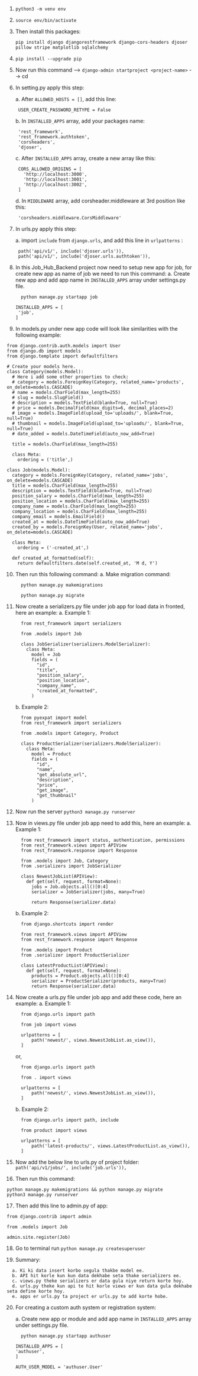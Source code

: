 1. `python3 -m venv env`

2. `source env/bin/activate`

3. Then install this packages:
   ```
   pip install django djangorestframework django-cors-headers djoser pillow stripe matplotlib sqlalchemy
   ```
4. `pip install --upgrade pip`

5. Now run this command --> `django-admin startproject <project-name>` --> cd <project-name>

6. In setting.py apply this step:

   a. After `ALLOWED_HOSTS = []`, add this line:

   ```
    USER_CREATE_PASSWORD_RETYPE = False
   ```

   b. In `INSTALLED_APPS` array, add your packages name:

   ```
    'rest_framework',
    'rest_framework.authtoken',
    'corsheaders',
    'djoser',
   ```

   c. After `INSTALLED_APPS` array, create a new array like this:

   ```
    CORS_ALLOWED_ORIGINS = [
      'http://localhost:3000',
      'http://localhost:3001',
      'http://localhost:3002',
    ]
   ```

   d. In `MIDDLEWARE` array, add corsheader.middleware at 3rd position like this:

   ```
    'corsheaders.middleware.CorsMiddleware'
   ```

7. In urls.py apply this step:

   a. import `include` from `django.urls`, and add this line in `urlpatterns` :

   ```
    path('api/v1/', include('djoser.urls')),
    path('api/v1/', include('djoser.urls.authtoken')),
   ```

8. In this Job_Hub_Backend project now need to setup new app for job, for create new app as name of job we need to run this command:
   a. Create new app and add app name in `INSTALLED_APPS` array under settings.py file.

   ```
     python manage.py startapp job
   ```

   ```
   INSTALLED_APPS = [
    'job',
   ]
   ```

9. In models.py under new app code will look like similarities with the following example:

```
from django.contrib.auth.models import User
from django.db import models
from django.template import defaultfilters

# Create your models here.
class Category(models.Model):
  # Here i add some other properties to check:
  # category = models.ForeignKey(Category, related_name='products', on_delete=models.CASCADE)
  # name = models.CharField(max_length=255)
  # slug = models.SlugField()
  # description = models.TextField(blank=True, null=True)
  # price = models.DecimalField(max_digits=6, decimal_places=2)
  # image = models.ImageField(upload_to='uploads/', blank=True, null=True)
  # thumbnail = models.ImageField(upload_to='uploads/', blank=True, null=True)
  # date_added = models.DateTimeField(auto_now_add=True)

  title = models.CharField(max_length=255)

  class Meta:
    ordering = ('title',)

class Job(models.Model):
  category = models.ForeignKey(Category, related_name='jobs', on_delete=models.CASCADE)
  title = models.CharField(max_length=255)
  description = models.TextField(blank=True, null=True)
  position_salary = models.CharField(max_length=255)
  position_location = models.CharField(max_length=255)
  company_name = models.CharField(max_length=255)
  company_location = models.CharField(max_length=255)
  company_email = models.EmailField()
  created_at = models.DateTimeField(auto_now_add=True)
  created_by = models.ForeignKey(User, related_name='jobs', on_delete=models.CASCADE)

  class Meta:
    ordering = ('-created_at',)

  def created_at_formatted(self):
    return defaultfilters.date(self.created_at, 'M d, Y')

```

10. Then run this following command:
    a. Make migration command:

    ```
      python manage.py makemigrations
    ```

    ```
      python manage.py migrate
    ```

11. Now create a serializers.py file under job app for load data in fronted, here an example:
    a. Example 1:

    ```
      from rest_framework import serializers

      from .models import Job

      class JobSerializer(serializers.ModelSerializer):
        class Meta:
          model = Job
          fields = (
            "id",
            "title",
            "position_salary",
            "position_location",
            "company_name",
            "created_at_formatted",
          )
    ```

    b. Example 2:

    ```
      from pyexpat import model
      from rest_framework import serializers

      from .models import Category, Product

      class ProductSerializer(serializers.ModelSerializer):
        class Meta:
          model = Product
          fields = (
            "id",
            "name",
            "get_absolute_url",
            "description",
            "price",
            "get_image",
            "get_thumbnail"
          )

    ```

12. Now run the server `python3 manage.py runserver`

13. Now in views.py file under job app need to add this, here an example:
    a. Example 1:

    ```
      from rest_framework import status, authentication, permissions
      from rest_framework.views import APIView
      from rest_framework.response import Response

      from .models import Job, Category
      from .serializers import JobSerializer

      class NewestJobList(APIView):
        def get(self, request, format=None):
          jobs = Job.objects.all()[0:4]
          serializer = JobSerializer(jobs, many=True)

          return Response(serializer.data)
    ```

    b. Example 2:

    ```
      from django.shortcuts import render

      from rest_framework.views import APIView
      from rest_framework.response import Response

      from .models import Product
      from .serializer import ProductSerializer

      class LatestProductList(APIView):
        def get(self, request, format=None):
          products = Product.objects.all()[0:4]
          serializer = ProductSerializer(products, many=True)
          return Response(serializer.data)

    ```

14. Now create a urls.py file under job app and add these code, here an example:
    a. Example 1:

    ```
      from django.urls import path

      from job import views

      urlpatterns = [
          path('newest/', views.NewestJobList.as_view()),
      ]
    ```

    or,

    ```
      from django.urls import path

      from . import views

      urlpatterns = [
          path('newest/', views.NewestJobList.as_view()),
      ]
    ```

    b. Example 2:

    ```
      from django.urls import path, include

      from product import views

      urlpatterns = [
          path('latest-products/', views.LatestProductList.as_view()),
      ]

    ```

15. Now add the below line to urls.py of project folder: `path('api/v1/jobs/', include('job.urls')),`

16. Then run this command:

```
python manage.py makemigrations && python manage.py migrate
python3 manage.py runserver
```

17. Then add this line to admin.py of app:

```
from django.contrib import admin

from .models import Job

admin.site.register(Job)
```

18. Go to terminal run `python manage.py createsuperuser`

19. Summary:

```
  a. Ki ki data insert korbo segula thakbe model ee.
  b. API hit korle kun kun data dekhabe seta thake serializers ee.
  c. views.py theke serializers er data gula niye return korte hoy.
  d. urls.py theke kun api te hit korle views er kun data gula dekhabe seta define korte hoy.
  e. apps er urls.py ta project er urls.py te add korte hobe.
```

20. For creating a custom auth system or registration system:

    a. Create new app or module and add app name in `INSTALLED_APPS` array under settings.py file.

    ```
      python manage.py startapp authuser
    ```

    ```
    INSTALLED_APPS = [
    'authuser',
    ]

    AUTH_USER_MODEL = 'authuser.User'
    ```
